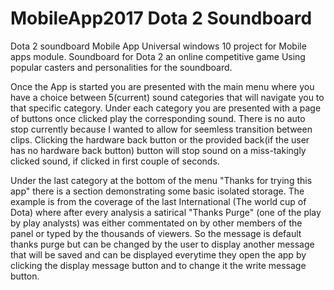 # MobileApp2017 Dota 2 Soundboard
Dota 2 soundboard Mobile App
Universal windows 10 project for Mobile apps module. Soundboard for Dota 2 an online competitive game Using popular casters
and personalities for the soundboard.

Once the App is started you are presented with the main menu where you have a choice between 5(current) sound categories that will navigate you to that specific category. Under each category you are presented with a page of buttons once clicked play the corresponding sound. There is no auto stop currently because I wanted to allow for seemless transition between clips. Clicking the hardware back button or the provided back(if the user has no hardware back button) button will stop sound on a miss-takingly clicked sound, if clicked in first couple of seconds.

Under the last category at the bottom of the menu "Thanks for trying this app" there is a section demonstrating some basic isolated storage. The example is from the coverage of the last International (The world cup of Dota) where after every analysis a satirical "Thanks Purge" (one of the play  by play analysts) was either commentated on by other members of the panel or typed by the thousands of viewers. So the message is default thanks purge but can be changed by the user to display another message that will be saved and can be displayed everytime they open the app by clicking the display message button and to change it the write message button.

